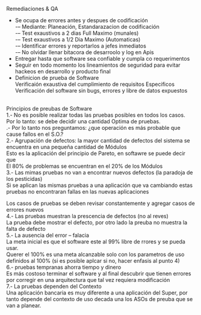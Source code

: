 Remediaciones & QA
* Se ocupa de errores antes y despues de codificación<br>
    -– Mediante: Planeación, Estandarazacion de codificación<br>
    -– Test exaustivos a 2 dias Full Maximo (munales)<br>
    -– Test exaustivos a 1/2 Dia Maximo (Automaticas)<br>
    -– Identificar errores y reportarlos a jefes inmediatos<br>
    -– No olvidar llenar bitacora de desarroolo y log en Apis<br>
* Entregar hasta que software sea confiable y cumpla co requerimentos
* Seguir en todo momento los lineamientos de seguridad para evitar hackeos en desarrollo y producto final
* Definicion de prueba de Software<br>
    Verificaión exaustiva del cumplimiento de requisitos Especificos<br>
    Verificación del software sin bugs, errores y libre de datos expuestos<br>
<br>
Principios de preubas de Software<br>
    1.- No es posible realizar todas las pruebas posibles en todos los casos.<br>
        Por lo tanto: se debe decidir una cantidad Optima de pruebas.<br>
        .- Por lo tanto nos preguntamos: ¿que operación es más probable que cause fallos en el S.O.?<br>
    2.- Agrupación de defectos: la mayor cantidad de defectos del sistema se encuentra en una pequeña cantidad de Módulos<br>
        Esto es la aplicación del principio de Pareto, en softawre se puede decir que <br>
        El 80% de problemas se encuentran en el 20% de los Módulos<br>
    3.- Las mimas pruebas no van a encontrar nuevos defectos (la paradoja de los pesticidas)<br>
        Si se aplican las mismas pruebas a una aplicación que va cambiando estas pruebas no encontraran fallas en las nuevas aplicaciones<br>

Los casos de pruebas se deben revisar constantemente y agregar casos de errores nuevos <br>
    4.- Las pruebas muestran la prescencia de defectos (no al reves)<br>
        La prueba debe mostrar el defecto, por otro lado la preuba no muestra la falta de defecto<br>
    5.- La ausencia del error – falacia<br>
        La meta inicial es que el software este al 99% libre de rrores y se pueda usar. <Br>
        Querer el 100% es una meta alcanzable solo con los parametros de uso definidos al 100% (si es posible aplcar si no, hacer enfasis al punto 4)<br>
    6.- pruebas tempranas ahorra tiempo y dinero<br>
        Es más costoso terminar el software y al final descubrir que tienen errores por corregir en una arquitectura que tal vez requiera modificación<br>
    7.- La pruebas dependen del Contexto<br>
        Una aplicación bancaria es muy diferente a una aplicación del Super, por tanto depende del contexto de uso decada una los ASOs de preuba que se van a planear.<br>
